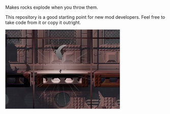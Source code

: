 Makes rocks explode when you throw them.

This repository is a good starting point for new mod developers. Feel free to take code from it or copy it outright.

![](boom.jpg)
